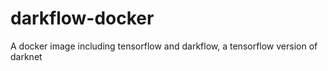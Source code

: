 # darkflow-docker
A docker image including tensorflow and darkflow, a tensorflow version of darknet
